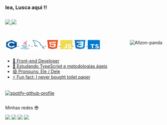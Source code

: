 ### Iea, Lusca aqui !! 
##
 <div>
  <a href="https://github.com/Lucas-64">
  <img height="180em" src="https://github-readme-stats.vercel.app/api?username=Lucas-64&show_icons=true&theme=chartreuse-dark&include_all_commits=true&count_private=true"/>
  <img height="180em" src="https://github-readme-stats.vercel.app/api/top-langs/?username=Lucas-64&layout=compact&langs_count=16&theme=chartreuse-dark"/>
</div>

##

<div style="display: inline_block"><br>
  <img align="center" alt="Lucas-64-C" height="30" width="40" src="https://raw.githubusercontent.com/devicons/devicon/master/icons/c/c-plain.svg">
  <img align="center" alt="Lucas-64-Java" height="30" width="40" src="https://raw.githubusercontent.com/devicons/devicon/master/icons/java/java-original.svg">
  <img align="center" alt="Lucas-64-Ts" height="30" width="40" src="https://raw.githubusercontent.com/devicons/devicon/master/icons/mysql/mysql-plain.svg">
  <img align="center" alt="Lucas-64-HTML" height="30" width="40" src="https://raw.githubusercontent.com/devicons/devicon/master/icons/html5/html5-original.svg">
  <img align="center" alt="Lucas-64-Js" height="30" width="40" src="https://raw.githubusercontent.com/devicons/devicon/master/icons/javascript/javascript-plain.svg">
  <img align="center" alt="Lucas-64-CSS" height="30" width="40" src="https://raw.githubusercontent.com/devicons/devicon/master/icons/css3/css3-original.svg">
  <img align="center" alt="Lucas-64-Ts" height="30" width="40" src="https://raw.githubusercontent.com/devicons/devicon/master/icons/typescript/typescript-plain.svg">
  <img align="right" alt="Allzon-panda" height="150" width="auto" src="https://media.giphy.com/media/dHVmCgdJ4VXYM11bWU/giphy.gif">
</div>

##

- 🔭 Front-end Developer
- 🌱 Estudando TypeScript e metodologias ágeis
- 😄 Pronouns: Ele / Dele
- ⚡ Fun fact: I never bought toilet paper 

##

 <div style="display: inline_block">
  
[![spotify-github-profile](https://spotify-github-profile.vercel.app/api/view?uid=qio8sdtqpwukto270fp2xvrpf&cover_image=true&theme=default&show_offline=true&background_color=121212&interchange=true&bar_color_cover=false)](https://github.com/kittinan/spotify-github-profile)
  
 </div>

##

Minhas redes 😎
<div> 

  <a href="https://instagram.com/lucas_l64" target="_blank"><img src="https://img.shields.io/badge/-Instagram-%23E4405F?style=for-the-badge&logo=instagram&logoColor=white" target="_blank"></a>
  <a href = "mailto: llbn_97@outlook.com"><img src="https://img.shields.io/badge/Microsoft_Outlook-0078D4?style=for-the-badge&logo=microsoft-outlook&logoColor=white" target="_blank"></a>
  <a href="https://www.linkedin.com/in/lucas-lima64/" target="_blank"><img src="https://img.shields.io/badge/LinkedIn-0077B5?style=for-the-badge&logo=linkedin&logoColor=white" target="_blank"></a>
    <a href="https://open.spotify.com/user/qio8sdtqpwukto270fp2xvrpf?si=e59de05c662e4525" target="_blank"><img src="https://img.shields.io/badge/Spotify-1ED760?&style=for-the-badge&logo=spotify&logoColor=white" target="_blank"></a>
</div>
